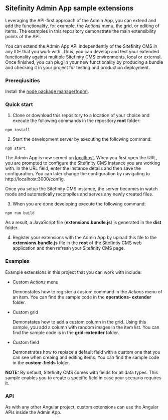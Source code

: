 ## Sitefinity Admin App sample extensions

Leveraging the API-first approach of the Admin App, you can extend and add the functionality, for example, the *Actions* menu, the grid, or editing of items. The examples in this repository demonstrate the main extensibility points of the API.

You can extend the Admin App API independently of the Sitefinity CMS in any IDE that you work with. Thus, you can develop and test your extended functionality against multiple Sitefinity CMS environments, local or external. Once finished, you can plug in your new functionality by producing a bundle and checking it in your project for testing and production deployment.

### Prereqiusities

Install the [node package manager(npm)](https://docs.npmjs.com/getting-started/installing-node).

### Quick start

1. Clone or download this repository to a location of your choice and execute the following commands in the repository **root** folder:
```
npm install
```

2. Start the development server by executing the following command:
```
npm start
```
The Admin App is now served on [localhost](http://localhost:3000). When you first open the URL, you are prompted to configure the Sitefinity CMS instance you are working with. In the URL field, enter the instance details and then save the configuration. You can later change the configuration by navigating to http://localhost:3000/config. 

Once you setup the Sitefinity CMS instance, the server becomes in watch mode and automatically recompiles and serves any newly created files.

3. When you are done developing execute the following command:
```
npm run build
```
As a result, a JavaScript file (**extensions.bundle.js**) is generated in the **dist** folder.

4. Register your extensions with the Admin App by upload this file to the **extensions.bundle.js** file in the **root** of the Sitefintiy CMS web application and then refresh your Sitefinity CMS page.

### Examples

Example extensions in this project that you can work with include:
* Custom *Actions* menu

  Demonstates how to register a custom command in the *Actions* menu of an item. You can find the sample code in the **operations-    extender** folder.
* Custom grid

  Demonstates how to add a custom column in the grid. Using this sample, you add a column with random images in the item list. You can find the sample code is in the **grid-extender** folder.
* Custom field

  Demonstrates how to replace a default field with a custom one that you can see when creaing and editing items. You can find the sample code in the **custom-fields** folder.

**NOTE:** By default, Sitefinity CMS comes with fields for all data types. This sample enables you to create a specific field in case your scenario requires it.

### API

As with any other Angular project, custom extensions can use the Angular APIs inside the Admin App.

